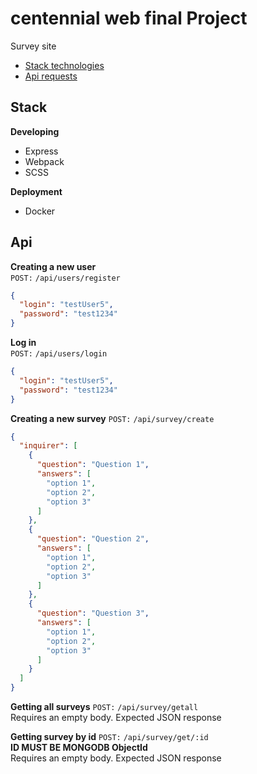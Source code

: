 # centennial web final Project

Survey site

- [Stack technologies](#stack)
- [Api requests](#api)

## Stack
**Developing**
- Express
- Webpack
- SCSS

**Deployment**
- Docker

## Api

**Creating a new user**  
`POST:`  `/api/users/register`

```json
{
  "login": "testUser5",
  "password": "test1234"
}
```

**Log in**  
`POST:`  `/api/users/login`

```json
{
  "login": "testUser5",
  "password": "test1234"
}
```

**Creating a new survey**
`POST:`  `/api/survey/create`

```json
{
  "inquirer": [
    {
      "question": "Question 1",
      "answers": [
        "option 1",
        "option 2",
        "option 3"
      ]
    },
    {
      "question": "Question 2",
      "answers": [
        "option 1",
        "option 2",
        "option 3"
      ]
    },
    {
      "question": "Question 3",
      "answers": [
        "option 1",
        "option 2",
        "option 3"
      ]
    }
  ]
}
```

**Getting all surveys**
`POST:`  `/api/survey/getall`  
Requires an empty body. Expected JSON response  

**Getting survey by id**
`POST:`  `/api/survey/get/:id`  
**ID MUST BE MONGODB ObjectId**  
Requires an empty body. Expected JSON response  
